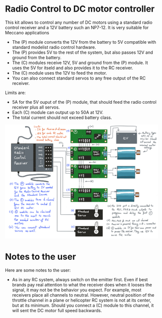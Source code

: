 # Radio Control to DC motor controller

This kit allows to control any number of DC motors using a standard radio control receiver and a 12V battery such
an NP7-12. It is very suitable for Meccano applications

  * The (P) module converts the 12V from the battery to 5V compatible with standard modelist radio control hardware.
  * The (P) provides 5V to the rest of the system, but also passes 12V and ground from the battery.
  * The (C) modules receive 12V, 5V and ground from the (P) module. It uses the 5V for itseld and also provides it
    to the RC receiver.
  * The (C) module uses the 12V to feed the motor. 
  * You can also connect standard servos to any free output of the RC receiver.

Limits are:
  * 5A for the 5V ouput of the (P) module, that should feed the radio control receiver plus all servos.
  * Each (C) module can output up to 50A at 12V.
  * The total current should not exceed battery class.


![Radio Control to DC motor controller](documentation/rc-to-dc-motor-controller-concept-v1.jpg)

# Notes to the user

Here are some notes to the user:

  * As in any RC system, always switch on the emitter first. Even if best brands pay real attention to what the receiver does when it looses the signal, it may not be the behavior you expect. For example, most receivers place all channels to neutral. However, neutral position of the throttle channel in a plane or helicopter RC system is not at its center, but at its minimum. Should you connect a (C) module to this channel, it will sent the DC motor full speed backwards.
